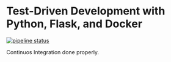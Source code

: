 # Test-Driven Development with Python, Flask, and Docker

[![pipeline status](https://gitlab.com/richardbmk/flask-tdd/badges/master/pipeline.svg)](https://gitlab.com/richardbmk/flask-tdd/commits/master)

Continuos Integration done properly.

